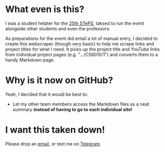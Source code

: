 # What even is this?

I was a student helpter for the [25th STePS](https://uvents.nus.edu.sg/event/25th-steps), taksed to run the event alongside other students and even the professors.

As preparations for the event did entail a lot of manual entry, I decided to create this webscraper (though very basic) to help me scrape links and project titles for what I need. It picks up the project title and YouTube links from individual project pages (e.g. ".../CS6010/1") and converts them to a handy Markdown page.

# Why is it now on GitHub?

Yeah, I decided that it would be best to:
- Let my other team members access the Markdown files as a neat summary **instead of having to go to each individual site!**

# I want this taken down!

Please drop an [email](mailto:zhanghaodong101@outlook.com), or text me on [Telegram](t.me/@zhd1987e). 

